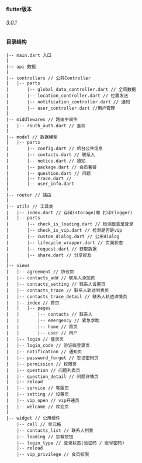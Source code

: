 #### flutter版本

###### 3.0.1

#### 目录结构

    |-- main.dart 入口
    |
    |-- api 数据
    |
    |-- controllers // 公共Controller
    |   |-- parts
    |       |-- global_data_controller.dart // 全局数据
    |       |-- location_controller.dart // 位置发送
    |       |-- notification_controller.dart // 通知
    |       |-- user_controller.dart //用户管理
    |
    |-- middlewares // 路由中间件
    |   |-- routh_auth.dart // 鉴权
    |
    |-- model // 数据模型
    |   |-- parts
    |       |-- config.dart // 后台公共信息
    |       |-- contacts.dart // 联系人
    |       |-- notice.dart // 通知
    |       |-- package.dart // 会员套餐 
    |       |-- question.dart // 问题
    |       |-- trace.dart // 
    |       |-- user_info.dart
    |
    |-- router // 路由
    |
    |-- utils // 工具类
    |   |-- index.dart // 存储(storage)和 打印(logger)
    |   |-- parts
    |       |-- check_is_loading.dart // 检测是否是登录
    |       |-- check_is_vip.dart // 检测是否是vip
    |       |-- custom_dialog.dart // 公用dialog
    |       |-- lifecycle_wrapper.dart // 页面状态
    |       |-- request.dart // 获取数据
    |       |-- share.dart // 分享好友
    |
    |-- views
    |   |-- agreement // 协议页
    |   |-- contacts_add // 联系人添加页
    |   |-- contacts_setting // 联系人设置页
    |   |-- contacts_trace // 联系人轨迹列表页
    |   |-- contacts_trace_detail // 联系人轨迹详情页
    |   |-- index // 首页
    |   |   |-- pages
    |   |       |-- contacts // 联系人
    |   |       |-- emergency // 紧急求助
    |   |       |-- home // 首页
    |   |       |-- user // 用户
    |   |-- login // 登录页
    |   |-- login_code // 验证码登录页
    |   |-- notification // 通知页
    |   |-- password_forget // 忘记密码页
    |   |-- permission // 权限页
    |   |-- question // 问题列表页
    |   |-- question_detail // 问题详情页
    |   |-- reload
    |   |-- service // 客服页
    |   |-- setting // 设置页
    |   |-- vip_open // vip开通页
    |   |-- welcome // 欢迎页
    |
    |-- widget // 公用组件
        |-- cell // 单元格
        |-- contacts_list // 联系人列表
        |-- loading // 加载按钮
        |-- login_type // 登录状态(验证码 / 账号密码)
        |-- reload
        |-- vip_privilege // 会员权限
